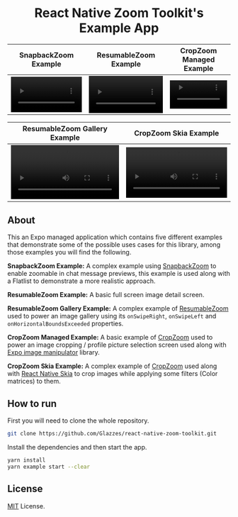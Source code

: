 <div>
  <h1 align="center">React Native Zoom Toolkit's Example App</h1>
</div>

| SnapbackZoom Example | ResumableZoom Example | CropZoom Managed Example |
|--------------|---------------|----------|
|<video src="https://github.com/Glazzes/react-native-zoomable/assets/52082794/19f73880-96ee-4eb4-b68f-53191faf4027" width="100%" controls> | <video src="https://github.com/Glazzes/react-native-zoom-toolkit/assets/52082794/f07a8916-e115-4af5-ae6d-932fa86a5e53" width="100%" controls> | <video src="https://github.com/Glazzes/react-native-zoomable/assets/52082794/7253f7d5-42b0-4426-92ca-5b6772e10b5e" width="100%" controls> |

| ResumableZoom Gallery Example | CropZoom Skia Example |
|--------------|---------------|
|<video src="https://github.com/Glazzes/react-native-zoomable/assets/52082794/ac604b9e-39e1-417e-bd22-9e7489371165" width="100%" controls> | <video src="https://github.com/Glazzes/react-native-zoom-toolkit/assets/52082794/c45de549-2288-41a0-a52e-9a04fdaacb91" width="100%" controls> |

## About

This an Expo managed application which contains five different examples that demonstrate some of the possible uses cases for this library, among those examples you will find the following.

**SnapbackZoom Example:** A complex example using [SnapbackZoom](https://glazzes.github.io/react-native-zoom-toolkit/components/snapbackzoom.html) to enable zoomable in chat message previews, this example is used along with a Flatlist to demonstrate a more realistic approach.

**ResumableZoom Example:** A basic full screen image detail screen.

**ResumableZoom Gallery Example:** A complex example of [ResumableZoom](https://glazzes.github.io/react-native-zoom-toolkit/components/resumablezoom.html) used to power an image gallery using its `onSwipeRight`, `onSwipeLeft` and `onHorizontalBoundsExceeded` properties.

**CropZoom Managed Example:** A basic example of [CropZoom](https://glazzes.github.io/react-native-zoom-toolkit/components/cropzoom.html) used to power an image cropping / profile picture selection screen used along with [Expo image manipulator](https://docs.expo.dev/versions/latest/sdk/imagemanipulator/) library.

**CropZoom Skia Example:** A complex example of [CropZoom](https://glazzes.github.io/react-native-zoom-toolkit/components/cropzoom.html) used along with [React Native Skia](https://shopify.github.io/react-native-skia/) to crop images while applying some filters (Color matrices) to them.

## How to run
First you will need to clone the whole repository.

```sh
git clone https://github.com/Glazzes/react-native-zoom-toolkit.git
```

Install the dependencies and then start the app.

```sh
yarn install
yarn example start --clear
```

## License
[MIT](../LICENSE) License.

